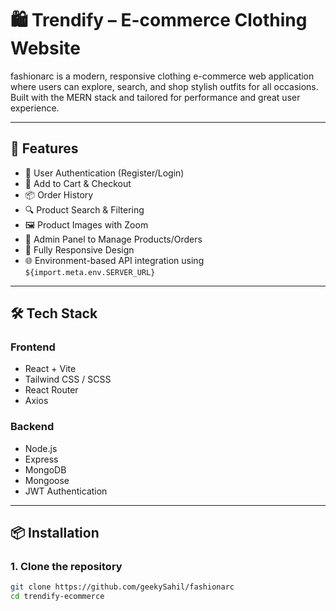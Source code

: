 # 🛍️ Trendify – E-commerce Clothing Website

fashionarc is a modern, responsive clothing e-commerce web application where users can explore, search, and shop stylish outfits for all occasions. Built with the MERN stack and tailored for performance and great user experience.

---

## 🚀 Features

- 🧍 User Authentication (Register/Login)
- 🛒 Add to Cart & Checkout
- 📦 Order History
- 🔍 Product Search & Filtering
- 🖼️ Product Images with Zoom
- 🧾 Admin Panel to Manage Products/Orders
- 📱 Fully Responsive Design
- 🌐 Environment-based API integration using `${import.meta.env.SERVER_URL}`

---

## 🛠️ Tech Stack

### Frontend
- React + Vite
- Tailwind CSS / SCSS
- React Router
- Axios

### Backend
- Node.js
- Express
- MongoDB
- Mongoose
- JWT Authentication

---

## 📦 Installation

### 1. Clone the repository

```bash
git clone https://github.com/geekySahil/fashionarc
cd trendify-ecommerce
